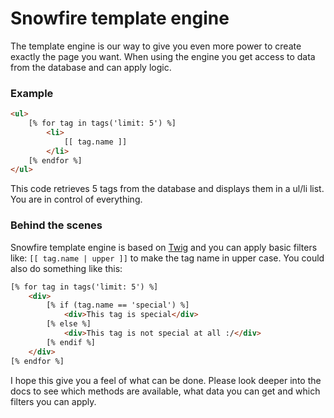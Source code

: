 # Snowfire template engine

The template engine is our way to give you even more power to create exactly the page you want. When using the engine you get access to data from the database and can apply logic. 

### Example

```html
<ul>
    [% for tag in tags('limit: 5') %]
        <li>
        	[[ tag.name ]]
        </li>
    [% endfor %]
</ul>
```

This code retrieves 5 tags from the database and displays them in a ul/li list. You are in control of everything.

### Behind the scenes

Snowfire template engine is based on [Twig](http://twig.sensiolabs.org/) and you can apply basic filters like: `[[ tag.name | upper ]]` to make the tag name in upper case. You could also do something like this:

```html
[% for tag in tags('limit: 5') %]
	<div>
		[% if (tag.name == 'special') %]
			<div>This tag is special</div>
		[% else %]
			<div>This tag is not special at all :/</div>
		[% endif %]
	</div>
[% endfor %]
```

I hope this give you a feel of what can be done. Please look deeper into the docs to see which methods are available, what data you can get and which filters you can apply. 